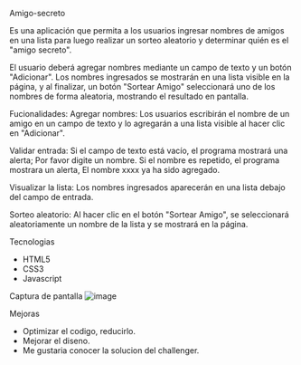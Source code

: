 Amigo-secreto


Es una aplicación que permita a los usuarios ingresar nombres de amigos en una lista para luego realizar un sorteo aleatorio y determinar quién es el "amigo secreto".

El usuario deberá agregar nombres mediante un campo de texto y un botón "Adicionar". Los nombres ingresados se mostrarán en una lista visible en la página, y al finalizar, un botón "Sortear Amigo" seleccionará uno de los nombres de forma aleatoria, mostrando el resultado en pantalla.

Fucionalidades:
Agregar nombres: Los usuarios escribirán el nombre de un amigo en un campo de texto y lo agregarán a una lista visible al hacer clic en "Adicionar".

Validar entrada: Si el campo de texto está vacío, el programa mostrará una alerta; Por favor digite un nombre. Si el nombre es repetido, el programa mostrara un alerta, El nombre xxxx ya ha sido agregado.

Visualizar la lista: Los nombres ingresados aparecerán en una lista debajo del campo de entrada.

Sorteo aleatorio: Al hacer clic en el botón "Sortear Amigo", se seleccionará aleatoriamente un nombre de la lista y se mostrará en la página.

Tecnologias
- HTML5
- CSS3
- Javascript

Captura de pantalla
![image](https://github.com/user-attachments/assets/ea39dddd-eb92-4bc7-8f1d-74328ae9a9a3)

Mejoras
- Optimizar el codigo, reducirlo.
- Mejorar el diseno.
- Me gustaria conocer la solucion del challenger.


